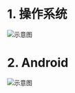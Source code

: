 # 1. 操作系统

![示意图](http://upload-images.jianshu.io/upload_images/944365-a02153939ef92164.png?imageMogr2/auto-orient/strip%7CimageView2/2/w/1240)

# 2. Android

![示意图](http://upload-images.jianshu.io/upload_images/944365-2407304790900ea8.png?imageMogr2/auto-orient/strip%7CimageView2/2/w/1240)